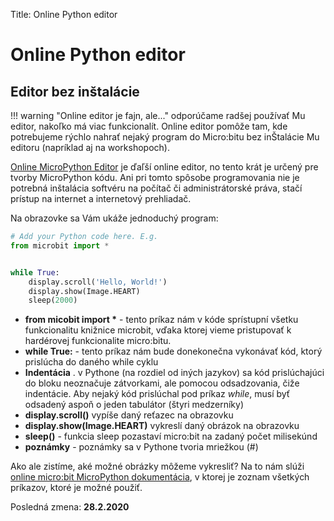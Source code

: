 Title:   Online Python editor

# Online Python editor
## Editor bez inštalácie

!!! warning "Online editor je fajn, ale..."
    odporúčame radšej používať Mu editor, nakoľko má viac funkcionalít. Online editor pomôže tam, kde potrebujeme rýchlo nahrať nejaký program do Micro:bitu bez inŠtalácie Mu editoru (napríklad aj na workshopoch).


[Online MicroPython Editor](http://python.microbit.org/) je ďaľší online editor, no tento krát je určený pre tvorby MicroPython kódu. Ani pri tomto spôsobe programovania nie je potrebná inštalácia softvéru na počítač či administrátorské práva, stačí prístup na internet a internetový prehliadač.


Na obrazovke sa Vám ukáže jednoduchý program:
```python
# Add your Python code here. E.g.
from microbit import *


while True:
    display.scroll('Hello, World!')
    display.show(Image.HEART)
    sleep(2000)
```

* __from micobit import \*__ - tento príkaz nám v kóde sprístupní všetku funkcionalitu knižnice microbit, vďaka ktorej vieme pristupovať k hardérovej funkcionalite micro:bitu.
* __while True:__ - tento príkaz nám bude donekonečna vykonávať kód, ktorý prislúcha do daného while cyklu
* __Indentácia__ . v Pythone (na rozdiel od iných jazykov) sa kód prislúchajúci do bloku neoznačuje zátvorkami, ale pomocou odsadzovania, čiže indentácie. Aby nejaký kód prislúchal pod príkaz _while_, musí byť odsadený aspoň o jeden tabulátor (štyri medzerníky)
* __display.scroll()__ vypíše daný reťazec na obrazovku
* __display.show(Image.HEART)__ vykreslí daný obrázok na obrazovku
* __sleep()__ - funkcia sleep pozastaví micro:bit na zadaný počet milisekúnd
* __poznámky__ - poznámky sa v Pythone tvoria mriežkou (#)

Ako ale zistíme, aké možné obrázky môžeme vykresliť? Na to nám slúži [online micro:bit MicroPython dokumentácia](http://microbit-micropython.readthedocs.io/en/latest/tutorials/images.html), v ktorej je zoznam všetkých príkazov, ktoré je možné použiť.

Posledná zmena: **28.2.2020**